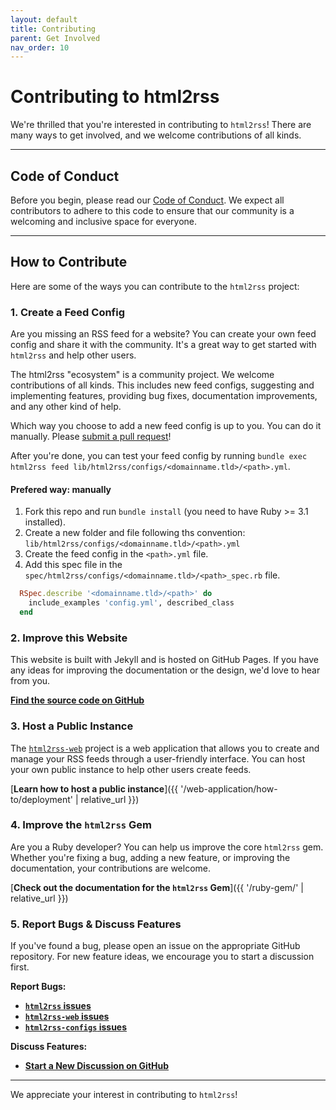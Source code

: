 ```yaml
---
layout: default
title: Contributing
parent: Get Involved
nav_order: 10
---
```


# Contributing to html2rss

We're thrilled that you're interested in contributing to `html2rss`! There are many ways to get involved, and we welcome contributions of all kinds.

---

## Code of Conduct

Before you begin, please read our [Code of Conduct](https://github.com/html2rss/.github/blob/main/CODE_OF_CONDUCT.md). We expect all contributors to adhere to this code to ensure that our community is a welcoming and inclusive space for everyone.

---

## How to Contribute

Here are some of the ways you can contribute to the `html2rss` project:

### 1. Create a Feed Config

Are you missing an RSS feed for a website? You can create your own feed config and share it with the community. It's a great way to get started with `html2rss` and help other users.

The html2rss "ecosystem" is a community project. We welcome contributions of all kinds. This includes new feed configs, suggesting and implementing features, providing bug fixes, documentation improvements, and any other kind of help.

Which way you choose to add a new feed config is up to you. You can do it manually. Please [submit a pull request](https://docs.github.com/en/pull-requests/collaborating-with-pull-requests/proposing-changes-to-your-work-with-pull-requests/creating-a-pull-request-from-a-fork)!

After you're done, you can test your feed config by running `bundle exec html2rss feed lib/html2rss/configs/<domainname.tld>/<path>.yml`.

#### Prefered way: manually

1. Fork this repo and run `bundle install` (you need to have Ruby >= 3.1 installed).
2. Create a new folder and file following ths convention: `lib/html2rss/configs/<domainname.tld>/<path>.yml`
3. Create the feed config in the `<path>.yml` file.
4. Add this spec file in the `spec/html2rss/configs/<domainname.tld>/<path>_spec.rb` file.

```ruby
  RSpec.describe '<domainname.tld>/<path>' do
    include_examples 'config.yml', described_class
  end
```

### 2. Improve this Website

This website is built with Jekyll and is hosted on GitHub Pages. If you have any ideas for improving the documentation or the design, we'd love to hear from you.

[**Find the source code on GitHub**](https://github.com/html2rss/html2rss.github.io)

### 3. Host a Public Instance

The [`html2rss-web`](https://github.com/html2rss/html2rss-web) project is a web application that allows you to create and manage your RSS feeds through a user-friendly interface. You can host your own public instance to help other users create feeds.

[**Learn how to host a public instance**]({{ '/web-application/how-to/deployment' | relative_url }})

### 4. Improve the `html2rss` Gem

Are you a Ruby developer? You can help us improve the core `html2rss` gem. Whether you're fixing a bug, adding a new feature, or improving the documentation, your contributions are welcome.

[**Check out the documentation for the `html2rss` Gem**]({{ '/ruby-gem/' | relative_url }})

### 5. Report Bugs & Discuss Features

If you've found a bug, please open an issue on the appropriate GitHub repository. For new feature ideas, we encourage you to start a discussion first.

**Report Bugs:**

- [**`html2rss` issues**](https://github.com/html2rss/html2rss/issues)
- [**`html2rss-web` issues**](https://github.com/html2rss/html2rss-web/issues)
- [**`html2rss-configs` issues**](https://github.com/html2rss/html2rss-configs/issues)

**Discuss Features:**

- [**Start a New Discussion on GitHub**](https://github.com/orgs/html2rss/discussions)

---

We appreciate your interest in contributing to `html2rss`!
